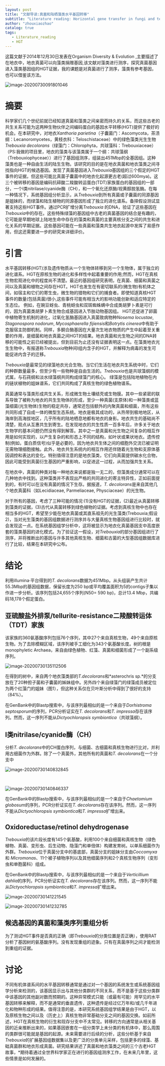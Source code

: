 ```yaml
---
layout: post
title: "文献导读:真菌和陆栖藻类水平基因转移"
subtitle: "Literature reading: Horizontal gene transfer in fungi and terrestrial algae"
author: "zhouxiaozhao"
catalog: true
tags:
   - Literature_reading
   - HGT
---
```


这篇文献于2014年12月30日发表在Organism Diversity & Evolution ,主要描述了在地衣中，地衣真菌可以向藻类捐赠基因,该文献对藻类进行测序，探究真菌基因进入藻类基因组的HGT证据，我的课题是对真菌进行了测序，藻类有参考基因，也可以借鉴该方法。

![image-20200730091801046](/img/posts/2020.7.30/image-20200730091801046.png)

# 摘要

   科学家们几个世纪前就已经知道真菌和藻类之间亲密而持久的关系，而这些古老的共生关系可能为这两种生物伙伴之间编码蛋白的基因水平转移(HGT)提供了极好的机会。在本研究中，对地衣*Xanthoria parietina*（子囊菌门：Ascomycota，茶渍纲：Lecanoromycetes，黄枝衣科：Teloschistaceae）中的绿色藻类光生生物*Trebouxia decolorans*（绿藻门：Chlorophyta，共球藻科：Trebouxiaceae）（PS:我做的项目里，地衣的藻类与该藻类属于一个纲：共球藻纲（Trebouxiophyceae））进行了基因组测序，组装出451Mbp的全基因组。这种藻类也是一种自由生活的陆生生物。该研究的目的是在地衣真菌和地衣藻类之间寻找指向HGT的候选基因。发现了真菌基因进入*Trebouxia*基因组的三个假定的HGT事件的证据，但这些可能比真菌子囊菌中的地衣化起源更古老(超过600mya)。这三个被转移的基因是编码抗碲酸二羧酸转运蛋白(TDT)家族蛋白的基因组的一部分，一个I类nitrilase/cyanide酶（CH），和一个氧化还原酶/视黄醇脱氢酶。在每一种情况下，系统基因组分析显示，从*Trebouxia*到所有真菌或子囊菌的同源基因是姐妹的，而绿藻和陆生植物的同源基因形成了独立的进化谱系。备择假设测试显著支持这些HGT事件。通过PCR扩增分离*Trebouxia* 的DNA，验证了这些基因在*Trebouxia*中的存在。这些特殊绿藻的基因组中古老的真菌基因的结合是有趣的，它可能是早期地球上陆地生命中存在的藻类和真菌的主要真核分支之间的共生和进化关系的早期证据。这些基因可能在一些真菌和藻类共生地衣起源中发挥了易感作用，但这还需要进一步的研究来详细评价。

# 引言

   水平基因转移(HGT)涉及遗传物质从一个生物体转移到另一个生物体，属于独立的进化谱系。HGT在原核生物的进化和多样性中起着重要的作用;然而，HGT在真核生物宏观进化中的程度尚不清楚。最近的基因组研究表明，在真菌、细菌和真菌之间以及真菌和植物之间存在HGT。HGT也发生在有密切联系的(微生物)有机体之间，如宿主和它们的寄生虫，微生物的猎物和它们的捕食者。即使知道真核HGT事件的数量(包括真菌)很小,这些事件可能有相当大的影响功能创新和适应特定的生态位。 例如，在豌豆蚜虫、青桃蚜虫和双斑蜘蛛螨中合成类胡萝卜素是可行的，因为真菌类胡萝卜素生物合成基因进入节肢动物基因组。 HGT还促进了卵菌中植物寄生机制的进化，过氧化氢酶基因进入真菌致病物种*Nosema locustae*, *Stagonospora nodorum*, *Mycosphaerella fijiensis*和*Botrytis cinerea*中有助于克服宿主防御机制。同样，多酮合酶基因在大量次生地衣物质的产生中起着至关重要的作用，是细菌和地衣真菌之间HGT的结果。地衣真菌和光生物之间的DNA转移的可能性之前已经被提出，但到目前为止还没有证据表明这一点。在藻类地衣光生生物中，有报道称*Trebouxia*物种间I组内含子的HGT，并解释为病毒的发生可能促进内含子的迁移。

​    *Trebouxia*是最常见的绿藻地衣光合生物。当它们生活在地衣共生系统中时，它们的种群数量最多，但至少有一些物种是自由生活的。*Trebouxia*也是共球藻纲的模式属，与石莼纲和淡水绿藻纲共同构成绿藻门的核心。 绿藻是包括陆地植物在内的链状植物的姐妹谱系，它们共同构成了真核生物的绿色植物谱系。

​    真菌通常与藻类形成共生关系，形成微生物土壤结壳或生物膜。其中一些紧密的联系导致了被称为地衣的共生生物体的形成，至少一种真菌(支原体)和一种藻类或蓝藻细菌(光生物体)生物的稳定共存，通常还包括额外的内聚真菌和细菌，所有这些共同形成了自成一体的微型生态系统。地衣是极其成功的，从热带到极地地区，从海岸到高海拔地区，几乎所有的陆地栖息地都有地衣的身影。地衣共生的基础尚不清楚，观点从互惠共生到寄生。在发现地衣的共生性质一百多年后，许多关于地衣生物学的基本问题仍然没有得到解答。其中之一是真菌和光生物之间复杂的相互作用是如何实现的，以产生复杂的和形态上不同的结构，如叶状或果状地衣。遗传控制(例如，蛋白质信号)似乎是必要的，因为地衣共生体之间的细胞外交流已被证明无需物理细胞接触。此外，地衣共生系统内的相互作用还伴随着光生物和支原体基因调控和表达的变化。特别值得注意的是地衣藻类，它们向真菌提供碳水化合物，因此可能受到真菌衍生基因的严重影响，以促进这一过程，从而加强共生关系。

​    在地衣中，真菌的种类对每一种地衣来说都是独一无二的，但藻类成分通常可以在几种地衣中找到。这种藻类并不表现出严格的共同进化的寄主特异性，正如前面提到的，有时可以在没有真菌的情况下生存。据报道，*T. decolorans*是来自其他几个地衣真菌科（如Lecidiaceae, Parmeliaceae, Physciaceae）的光生物。

​    对于所有的基因，考虑了三种可能的情况:(1)没有HGT的证据，(2)最近从真菌转移到藻类的证据，(3)古代从真菌转移到绿色植物的证据。考虑到真核生物中也存在相当多的HGT，希望至少能在地衣真菌或其直系祖先的光生藻类(Trebouxia;假设2)，当对光生藻类的基因组数据进行测序并与大量真核生物基因组进行比较时，就会发现这一点。在系统基因组学分析中，这将被显示为地衣化真菌基因支中高度嵌套的藻类基因的进化模式。为了验证这一假设，对*Trebouxia*的部分基因组进行了测序，并将推断出的基因与许多其他真核生物、细菌和古菌的大型基因组数据库进行了比较，结果在本研究中公布。

# 结论

   利用illumina·平台得到的*T. decolorans*数据为451Mbp。从头组装产生共计55.3Mbp的基因组数据，保留长度为250 bp或平均覆盖面积为5的contigs子集以作进一步分析。该序列包括24,655个序列(N50= 590 bp)，总计13.4 Mbp，共编码18,178个假定蛋白。

## 亚硫酸盐外排泵/tellurite-resistance二羧酸转运体（TDT）家族

  该家族的360氨基酸序列包括76个序列，其中27个来自真核生物，49个来自原核生物。为了去除模糊区域，该序列被手工细化为343个氨基酸长度。树的根是monophyletic Archaea，来自由绿色植物、红藻、真菌和细菌形成了一个副系级序列。

![image-20200730135112506](/img/posts/2020.7.30/image-20200730135112506.png)

   在得到的树中，来自两个地衣藻类部的*T.decolorans*和*asterochris sp.*的分支放在了20种担子菌和子囊菌的姊妹组中。另外四个来自绿藻门的绿藻成员被定位为两个红藻门的姐妹（图1），但这种关系仅在贝叶斯分析中得到了很好的支持（84%）。

​    在GenBank中的Blastp搜索中，与该序列最相似的是一个来自于*Dorhistroma septosporum*的序列，PCR分析证实在*T. decolorans*和*T. impressa*存在该序列。然而，这一序列不能从*Dictyochloropsis symbiontica*（共球藻纲）。

## I类nitrilase/cyanide酶（CH）

   分析*T. decolorans*中的CH蛋白序列，与细菌、古细菌和真核生物进行比对，并利用古细菌作为外群。除了一个真菌外，其他所有的真菌和*T. decolorans*在一个分支中



   ![image-20200730140832845](/img/posts/2020.7.30/image-20200730140832845.png)

​    

![image-20200730140846337](/img/posts/2020.7.30/image-20200730140846337.png)

   在GenBank中的Blastp搜索中，与该序列最相似的是一个来自于*Chaetomium globosum*的序列，PCR分析证实在*T. decolorans*存在该序列。然而，这一序列不能从*Dictyochloropsis symbiontica*和*T. impressa*扩增出来。

## Oxidoreductase/retinol dehydrogenase

​    *Trebouxia*的该片段长度有145个氨基酸，利用100个来自细菌和真核生物（绿色植物、真菌、变形虫、后生动物、隐藻门和单倍体）构建发育树。以单系细菌作为外群。*Trebouxia*位于真菌分支中的基底部，真菌分支的姐妹分支由*Coccomyxa*和 *Micromonas*、11个被子植物序列以及其他细菌序列和2个真核生物序列（变形虫和单胞菌科）组成。

   在GenBank中的Blastp搜索中，与该序列最相似的是一个来自于*Verticillium dahlia*的序列，PCR分析证实在*T. decolorans*存在该序列。然而，这一序列不能从*Dictyochloropsis symbiontica*和*T. impressa*扩增出来。

![image-20200730141221545](/img/posts/2020.7.30/image-20200730141221545.png)



![image-20200730141232785](/img/posts/2020.7.30/image-20200730141232785.png)

## 候选基因的真菌和藻类序列重组分析

  为了测试HGT事件是否真的正确（即*Trebouxia*的分类位置是否正确），使用RAT分析了基因树的氨基酸序列。没有发现重组的迹象。只有在真菌序列之间才能检测到重组的证据。

# 讨论

​    不同有机体谱系间的水平基因转移通常是通过对一个基因的系统发生或系统基因组学分析来检测的，该基因显示出与其他分类群的不同关系，而不是基于这些分类群中该基因的其他副对数而预期的。这种异常模式只能（或最有可能）用罕见的水平基因转移来解释，而不是通常的垂直遗传，这种遗传是经过亿万年和/或几千年进化和物种形成的结果。值得注意的是，本研究系统基因组学结果是由于HGT，以及原核生物之间以及（历史上）真核生物非常基础分支之间的基因交换。如前所述，HGT在真核生物的衍生和现存分支中不太常见。转移的方向通常是从相关基因的近亲推断出来的，如果基因嵌套在一组分类学上未分类的有机体中，那么周围的类群很可能就是基因的起源。未来需要进行后续的分析，这些分析基于来自*Trebouxia*的扩展基因组数据集以及更广泛的分类单元采样，包括更多的绿藻、基础真菌群和地衣形成真菌。研究结果讲述了真菌和地衣藻类之间的三个古老HGT故事，*期待着通过全世界科学家正在进行的基因组测序工作，在未来几年里，这些情景是如何发展的。
